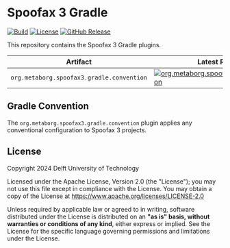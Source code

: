 # Spoofax 3 Gradle
[![Build][github-build-badge]][github-build]
[![License][license-badge]][license]
[![GitHub Release][github-release-badge]][github-release]

This repository contains the Spoofax 3 Gradle plugins.

| Artifact                                   | Latest Release                                                                                       |
| ------------------------------------------ | ---------------------------------------------------------------------------------------------------- |
| `org.metaborg.spoofax3.gradle.convention`  | [![org.metaborg.spoofax3.gradle.convention][gradle-convention-maven-badge]][gradle-convention-maven] |



## Gradle Convention
The `org.metaborg.spoofax3.gradle.convention` plugin applies any conventional configuration to Spoofax 3 projects.



## License
Copyright 2024 Delft University of Technology

Licensed under the Apache License, Version 2.0 (the "License"); you may not use this file except in compliance with the License. You may obtain a copy of the License at <https://www.apache.org/licenses/LICENSE-2.0>

Unless required by applicable law or agreed to in writing, software distributed under the License is distributed on an **"as is" basis, without warranties or conditions of any kind**, either express or implied. See the License for the specific language governing permissions and limitations under the License.



[github-build-badge]: https://img.shields.io/github/actions/workflow/status/metaborg/spoofax3-gradle/build.yaml
[github-build]: https://github.com/metaborg/spoofax3-gradle/actions
[license-badge]: https://img.shields.io/github/license/metaborg/spoofax3-gradle
[license]: https://github.com/metaborg/spoofax3-gradle/blob/main/LICENSE
[github-release-badge]: https://img.shields.io/github/v/release/metaborg/spoofax3-gradle
[github-release]: https://github.com/metaborg/spoofax3-gradle/releases

[gradle-convention-maven-badge]: https://img.shields.io/maven-metadata/v?metadataUrl=https%3A%2F%2Fartifacts.metaborg.org%2Fcontent%2Frepositories%2Freleases%2Forg%2Fmetaborg%2Fspoofax3%2Fgradle.convention%2Fmaven-metadata.xml
[gradle-convention-maven]: https://artifacts.metaborg.org/#nexus-search;gav~org.metaborg.spoofax3~gradle.convention~~~
